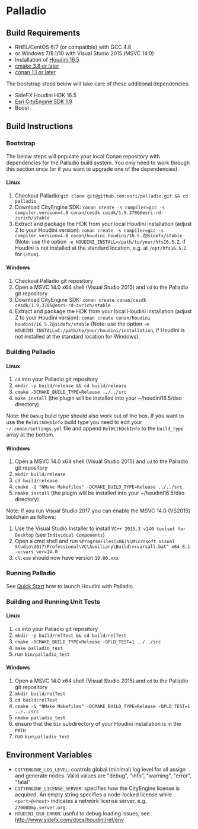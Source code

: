 # Palladio

## Build Requirements
- RHEL/CentOS 6/7 (or compatible) with GCC 4.8
- or Windows 7/8.1/10 with Visual Studio 2015 (MSVC 14.0)
- Installation of [Houdini 16.5](https://sidefx.com/download)
- [cmake 3.8 or later](https://cmake.org/download)
- [conan 1.1 or later](https://www.conan.io/downloads)

The bootstrap steps below will take care of these additional dependencies: 
- SideFX Houdini HDK 16.5
- [Esri CityEngine SDK 1.9](https://github.com/Esri/esri-cityengine-sdk)
- Boost

## Build Instructions

### Bootstrap

The below steps will populate your local Conan repository with dependencies for the Palladio build system. You only need to work through this section once (or if you want to upgrade one of the dependencies).

#### Linux
1. Checkout Palladio:```git clone git@github.com:esri/palladio.git && cd palladio```
1. Download CityEngine SDK: ```conan create -s compiler=gcc -s compiler.version=4.8 conan/cesdk cesdk/1.9.3786@esri-rd-zurich/stable ```
1. Extract and package the HDK from your local Houdini installation (adjust Z to your Houdini version): ```conan create -s compiler=gcc -s compiler.version=4.8 conan/houdini houdini/16.5.Z@sidefx/stable``` (Note: use the option ``-e HOUDINI_INSTALL=/path/to/your/hfs16.5.Z``, if Houdini is not installed at the standard location, e.g. at ``/opt/hfs16.5.Z`` for Linux).

#### Windows
1. Checkout Palladio git repository
1. Open a MSVC 14.0 x64 shell (Visual Studio 2015) and `cd` to the Palladio git repository
1. Download CityEngine SDK: ```conan create conan/cesdk cesdk/1.9.3786@esri-rd-zurich/stable ```
1. Extract and package the HDK from your local Houdini installation (adjust Z to your Houdini version): ```conan create conan/houdini houdini/16.5.Z@sidefx/stable``` (Note: use the option ``-e HOUDINI_INSTALL=C:/path/to/your/houdini/installation``, if Houdini is not installed at the standard location for Windows).

### Building Palladio

#### Linux
1. `cd` into your Palladio git repository
1. ```mkdir -p build/release && cd build/release```
1. ```cmake -DCMAKE_BUILD_TYPE=Release ../../src```
1. ```make install``` (the plugin will be installed into your ~/houdini16.5/dso directory)

Note: the `Debug` build type should also work out of the box. If you want to use the `RelWithDebInfo` build type you need to edit your `~/.conan/settings.yml` file and append `RelWithDebInfo` to the `build_type` array at the bottom.

#### Windows
1. Open a MSVC 14.0 x64 shell (Visual Studio 2015) and `cd` to the Palladio git repository
1. ```mkdir build/release```
1. ```cd build/release```
1. ```cmake -G "NMake Makefiles" -DCMAKE_BUILD_TYPE=Release ../../src```
1. ```nmake install``` (the plugin will be installed into your ~/houdini16.5/dso directory)

Note: if you run Visual Studio 2017 you can enable the MSVC 14.0 (VS2015) toolchain as follows:
1. Use the Visual Studio Installer to install `VC++ 2015.3 v140 toolset for Desktop` (see `Individual Components`)
1. Open a cmd shell and run `%ProgramFiles(x86)%\Microsoft Visual Studio\2017\Professional\VC\Auxiliary\Build\vcvarsall.bat" x64 8.1 -vcvars_ver=14.0`
1. `cl.exe` should now have version `19.00.xxx`

### Running Palladio
See [Quick Start](usage.md) how to launch Houdini with Palladio.

### Building and Running Unit Tests

#### Linux
1. `cd` into your Palladio git repository
1. ```mkdir -p build/relTest && cd build/relTest```
1. ```cmake -DCMAKE_BUILD_TYPE=Release -DPLD_TEST=1 ../../src```
1. ```make palladio_test```
1. run `bin/palladio_test`

#### Windows
1. Open a MSVC 14.0 x64 shell (Visual Studio 2015) and `cd` to the Palladio git repository
1. ```mkdir build/relTest```
1. ```cd build/relTest```
1. ```cmake -G "NMake Makefiles" -DCMAKE_BUILD_TYPE=Release -DPLD_TEST=1 ../../src```
1. ```nmake palladio_test```
1. ensure that the `bin` subdirectory of your Houdini installation is in the `PATH`
1. run `bin\palladio_test`


## Environment Variables

- `CITYENGINE_LOG_LEVEL`: controls global (minimal) log level for all assign and generate nodes. Valid values are "debug", "info", "warning", "error", "fatal"
- `CITYENGINE_LICENSE_SERVER`: specifies how the CityEngine license is acquired. An empty string specifies a node-locked license while `<port>@<host>` indicates a network license server, e.g. `27000@my.server.org`.
- `HOUDINI_DSO_ERROR`: useful to debug loading issues, see http://www.sidefx.com/docs/houdini/ref/env

